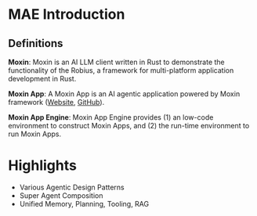 # MAE Introduction

## Definitions 

**Moxin**: Moxin is an AI LLM client written in Rust to demonstrate the functionality of the Robius, a framework for multi-platform application development in Rust. 

**Moxin App**: A Moxin App is an AI agentic application powered by Moxin framework ([Website](https://moxin.org), [GitHub](](https://github.com/moxin-org>) )). 

**Moxin App Engine**: Moxin App Engine provides (1) an low-code environment to construct Moxin Apps, and (2) the run-time environment to run Moxin Apps. 

# Highlights 
- Various Agentic Design Patterns
- Super Agent Composition
- Unified Memory, Planning, Tooling, RAG

